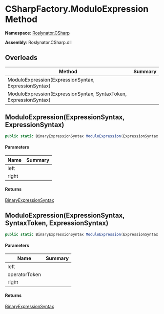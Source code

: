 # CSharpFactory\.ModuloExpression Method

**Namespace**: [Roslynator.CSharp](../../README.md)

**Assembly**: Roslynator\.CSharp\.dll

## Overloads

| Method | Summary |
| ------ | ------- |
| ModuloExpression\(ExpressionSyntax, ExpressionSyntax\) | |
| ModuloExpression\(ExpressionSyntax, SyntaxToken, ExpressionSyntax\) | |

## ModuloExpression\(ExpressionSyntax, ExpressionSyntax\)

```csharp
public static BinaryExpressionSyntax ModuloExpression(ExpressionSyntax left, ExpressionSyntax right)
```

#### Parameters

| Name | Summary |
| ---- | ------- |
| left | |
| right | |

#### Returns

[BinaryExpressionSyntax](https://docs.microsoft.com/en-us/dotnet/api/microsoft.codeanalysis.csharp.syntax.binaryexpressionsyntax)

## ModuloExpression\(ExpressionSyntax, SyntaxToken, ExpressionSyntax\)

```csharp
public static BinaryExpressionSyntax ModuloExpression(ExpressionSyntax left, SyntaxToken operatorToken, ExpressionSyntax right)
```

#### Parameters

| Name | Summary |
| ---- | ------- |
| left | |
| operatorToken | |
| right | |

#### Returns

[BinaryExpressionSyntax](https://docs.microsoft.com/en-us/dotnet/api/microsoft.codeanalysis.csharp.syntax.binaryexpressionsyntax)

